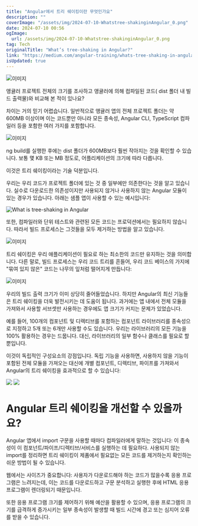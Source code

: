 ```yaml
---
title: "Angular에서 트리 쉐이킹이란 무엇인가요"
description: ""
coverImage: "/assets/img/2024-07-10-Whatstree-shakinginAngular_0.png"
date: 2024-07-10 00:56
ogImage:
  url: /assets/img/2024-07-10-Whatstree-shakinginAngular_0.png
tag: Tech
originalTitle: "What’s tree-shaking in Angular?"
link: "https://medium.com/angular-training/whats-tree-shaking-in-angular-da95c346114c"
isUpdated: true
---
```


![이미지](/assets/img/2024-07-10-Whatstree-shakinginAngular_0.png)

앵귤러 프로젝트 전체의 크기를 조사하고 앵귤러에 의해 컴파일된 코드( dist 폴더 내 빌드 출력물)와 비교해 본 적이 있나요?

차이는 거의 믿기 어렵습니다. 일반적으로 앵귤러 앱의 전체 프로젝트 폴더는 약 600MB 이상이며 이는 코드뿐만 아니라 모든 종속성, Angular CLI, TypeScript 컴파일러 등을 포함한 여러 가지를 포함합니다.

![이미지](/assets/img/2024-07-10-Whatstree-shakinginAngular_1.png)

<div class="content-ad"></div>

ng build를 실행한 후에는 dist 폴더가 600MB보다 훨씬 작아지는 것을 확인할 수 있습니다. 보통 몇 KB 또는 MB 정도로, 어플리케이션의 크기에 따라 다릅니다.

이것은 트리 쉐이킹이라는 기술 덕분입니다.

우리는 우리 코드가 프로젝트 폴더에 있는 것 중 일부에만 의존한다는 것을 알고 있습니다. 실수로 다운로드한 의존성이지만 사용되지 않거나 사용하지 않는 Angular 모듈이 있는 경우가 있습니다. 아래는 샘플 앱이 사용할 수 있는 예시입니다:

![What is tree-shaking in Angular](/assets/img/2024-07-10-Whatstree-shakinginAngular_2.png)

<div class="content-ad"></div>

또한, 컴파일러와 단위 테스트와 관련된 모든 코드는 프로덕션에서는 필요하지 않습니다. 따라서 빌드 프로세스는 그것들을 모두 제거하는 방법을 알고 있습니다.

![이미지](/assets/img/2024-07-10-Whatstree-shakinginAngular_3.png)

트리 쉐이킹은 우리 애플리케이션이 필요로 하는 최소한의 코드만 유지하는 것을 의미합니다. 다른 말로, 빌드 프로세스는 우리 코드 트리를 흔들어, 우리 코드 베이스의 가지에 "묶여 있지 않은" 코드는 나무의 잎처럼 떨어지게 만듭니다:

![이미지](/assets/img/2024-07-10-Whatstree-shakinginAngular_4.png)

<div class="content-ad"></div>

우리의 빌드 출력 크기가 이미 상당히 줄어들었습니다. 하지만 Angular의 최신 기능들은 트리 쉐이킹을 더욱 발전시키는 데 도움이 됩니다. 과거에는 앱 내에서 전체 모듈을 가져와서 사용할 서브셋만 사용하는 경우에도 앱 크기가 커지는 문제가 있었습니다.

예를 들어, 100개의 컴포넌트 및 디렉티브를 포함하는 컴포넌트 라이브러리를 종속성으로 지정하고 5개 또는 6개만 사용할 수도 있습니다. 우리는 라이브러리의 모든 기능을 100% 활용하는 경우는 드뭅니다. 대신, 라이브러리의 일부 함수나 클래스를 필요로 할 뿐입니다.

이것이 독립적인 구성요소의 강점입니다. 독립 기능을 사용하면, 사용하지 않을 기능이 포함된 전체 모듈을 가져오는 대신에 개별 컴포넌트, 디렉티브, 파이프를 가져와서 Angular의 트리 쉐이킹을 효과적으로 할 수 있습니다:

<div class="content-ad"></div>

<img src="/assets/img/2024-07-10-Whatstree-shakinginAngular_6.png" />

<img src="/assets/img/2024-07-10-Whatstree-shakinginAngular_7.png" />

# Angular 트리 쉐이킹을 개선할 수 있을까요?

Angular 앱에서 import 구문을 사용할 때마다 컴파일러에게 말하는 것입니다: 이 종속성이 이 컴포넌트/파이프/디렉티브/서비스를 실행하는 데 필요하다. 사용되지 않는 import를 정리하면 트리 쉐이킹이 제품에서 필요없는 모든 코드를 제거하는지 확인하는 쉬운 방법이 될 수 있습니다.

<div class="content-ad"></div>

웹에서는 사이즈가 중요합니다: 사용자가 다운로드해야 하는 코드가 많을수록 응용 프로그램은 느려지는데, 이는 코드를 다운로드하고 구문 분석하고 실행한 후에 HTML 응용 프로그램이 렌더링되기 때문입니다.

또한 응용 프로그램 크기를 제어하기 위해 예산을 활용할 수 있으며, 응용 프로그램의 크기를 급격하게 증가시키는 일부 종속성이 발생할 때 빌드 시간에 경고 또는 심지어 오류를 받을 수 있습니다.
